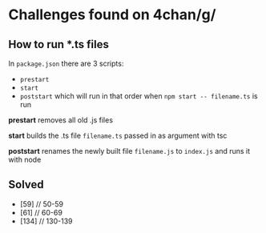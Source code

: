 # Challenges found on 4chan/g/

## How to run \*.ts files
In `package.json` there are 3 scripts:
  - `prestart`
  - `start`
  - `poststart`
which will run in that order when `npm start -- filename.ts` is run

**prestart** removes all old .js files

**start** builds the .ts file `filename.ts` passed in as argument with tsc

**poststart** renames the newly built file `filename.js` to `index.js` and runs it with node

## Solved
  - [59] 	// 50-59
  - [61] 	// 60-69
  - [134] // 130-139
